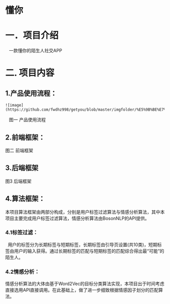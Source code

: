 懂你
===
# 一．项目介绍<br> 
    一款懂你的陌生人社交APP<br> 
# 二. 项目内容<br> 
## 1.产品使用流程：<br> 
    ![image](https://github.com/fwdhz998/getyou/blob/master/imgfolder/%E5%9B%BE%E7%89%871.png)
    图一 产品使用流程<br> 
## 2.前端框架：

图二 前端框架<br>
## 3.后端框架

图3 后端框架<br>
## 4.算法框架：
   本项目算法框架由两部分构成，分别是用户标签过滤算法与情感分析算法，其中本项目主要完成用户标签过滤算法，情感分析算法由BosonNLP的API提供。<br> 
### 4.1标签过滤：
   用户的标签分为长期标签与短期标签，长期标签由引导页设置(共10类)，短期标签由用户的输入获得。通过长期标签的匹配与短期标签的匹配综合得出最“可能”的陌生人。<br>
### 4.2情感分析：
 情感分析算法的大体由基于Word2Vec的目标分类算法实现，本项目出于时间考虑直接选用API直接调用。在此基础上，做了进一步细致根据情感因子划分的匹配算法。<br>
